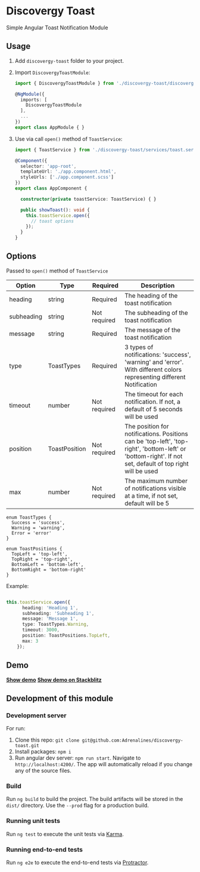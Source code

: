 # Discovergy Toast

Simple Angular Toast Notification Module

## Usage

1. Add `discovergy-toast` folder to your project.

2. Import `DiscovergyToastModule`:
    ```typescript
    import { DiscovergyToastModule } from './discovergy-toast/discovergy-toast.module';
    
    @NgModule({
      imports: [
        DiscovergyToastModule
      ],
      ...
    })
    export class AppModule { }
    ```

3. Use via call `open()` method of `ToastService`:
    ```typescript
    import { ToastService } from './discovergy-toast/services/toast.service';
    
    @Component({
      selector: 'app-root',
      templateUrl: './app.component.html',
      styleUrls: ['./app.component.scss']
    })
    export class AppComponent {
    
      constructor(private toastService: ToastService) { }
    
      public showToast(): void {
        this.toastService.open({
          // toast options
        });
      }
    }
    ```

## Options
Passed to `open()` method of `ToastService`

| Option      | Type           | Required      | Description                                                                                                                                               |
| ----------- | -------------- | ------------- | --------------------------------------------------------------------------------------------------------------------------------------------------------- |
| heading     | string         | Required      | The heading of the toast notification                                                                                                                     |
| subheading  | string         | Not required  | The subheading of the toast notification                                                                                                                  |
| message     | string         | Required      | The message of the toast notification                                                                                                                     |
| type        | ToastTypes     | Required      | 3 types of notifications: 'success', 'warning' and 'error'. With different colors representing different Notification                                     |
| timeout     | number         | Not required  | The timeout for each notification. If not, a default of 5 seconds will be used                                                                            |
| position    | ToastPosition  | Not required  | The position for notifications. Positions can be 'top-left', 'top-right', 'bottom-left' or 'bottom-right'. If not set, default of top right will be used  |
| max         | number         | Not required  | The maximum number of notifications visible at a time, if not set, default will be 5                                                                      |

```
enum ToastTypes {
  Success = 'success',
  Warning = 'warning',
  Error = 'error'
}
```

```
enum ToastPositions {
  TopLeft = 'top-left',
  TopRight = 'top-right',
  BottomLeft = 'bottom-left',
  BottomRight = 'bottom-right'
}
```

Example:
```typescript

this.toastService.open({
      heading: 'Heading 1',
      subheading: 'Subheading 1',
      message: 'Message 1',
      type: ToastTypes.Warning,
      timeout: 3000,
      position: ToastPositions.TopLeft,
      max: 3
    });
```

## Demo

**[Show demo](https://adrenalines.github.io/discovergy-toast/)**
**[Show demo on Stackblitz](https://stackblitz.com/github/Adrenalines/discovergy-toast)**


## Development of this module

### Development server

For run:
1. Clone this repo: `git clone git@github.com:Adrenalines/discovergy-toast.git`
2. Install packages: `npm i`
3. Run angular dev server: `npm run start`.
Navigate to `http://localhost:4200/`. The app will automatically reload if you change any of the source files.

### Build

Run `ng build` to build the project. The build artifacts will be stored in the `dist/` directory. Use the `--prod` flag for a production build.

### Running unit tests

Run `ng test` to execute the unit tests via [Karma](https://karma-runner.github.io).

### Running end-to-end tests

Run `ng e2e` to execute the end-to-end tests via [Protractor](http://www.protractortest.org/).

